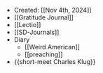 - Created: [[Nov 4th, 2024]]
- [[Gratitude Journal]]
- [[Lectio]]
- [[SD-Journals]]
- Diary
	- [[Weird American]]
	- [[preaching]]
- {{short-meet Charles Klug}}
